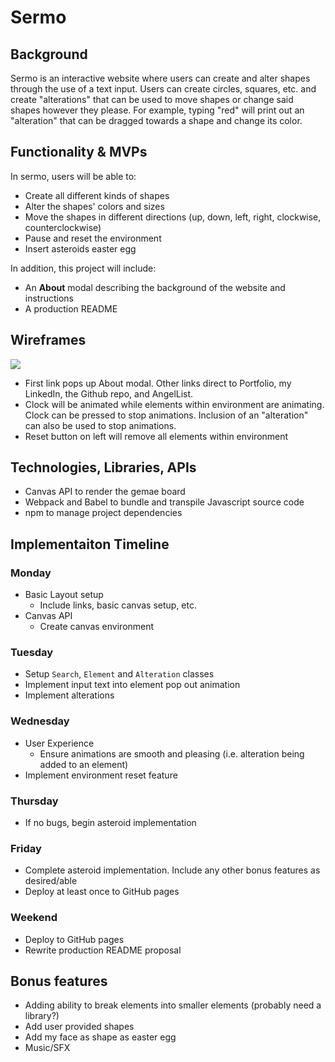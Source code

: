 # Sermo

## Background

Sermo is an interactive website where users can create and alter shapes through the use of a text input. Users can create circles, squares, etc. and create "alterations" that can be used to move shapes or change said shapes however they please. For example, typing "red" will print out an "alteration" that can be dragged towards a shape and change its color.

## Functionality & MVPs

In sermo, users will be able to:
* Create all different kinds of shapes
* Alter the shapes' colors and sizes
* Move the shapes in different directions (up, down, left, right, clockwise, counterclockwise)
* Pause and reset the environment
* Insert asteroids easter egg

In addition, this project will include:
* An **About** modal describing the background of the website and instructions
* A production README

## Wireframes

<img src="https://cdn.discordapp.com/attachments/863876583714455553/869048866186596442/unknown.png">

* First link pops up About modal. Other links direct to Portfolio, my LinkedIn, the Github repo, and AngelList.
* Clock will be animated while elements within environment are animating. Clock can be pressed to stop animations. Inclusion of an "alteration" can also be used to stop animations.
* Reset button on left will remove all elements within environment

## Technologies, Libraries, APIs

* Canvas API to render the gemae board
* Webpack and Babel to bundle and transpile Javascript source code
* npm to manage project dependencies

## Implementaiton Timeline

### Monday

* Basic Layout setup
  * Include links, basic canvas setup, etc.
* Canvas API
  * Create canvas environment

### Tuesday

* Setup `Search`, `Element` and `Alteration` classes
* Implement input text into element pop out animation
* Implement alterations

### Wednesday

* User Experience
  * Ensure animations are smooth and pleasing (i.e. alteration being added to an element)
* Implement environment reset feature 

### Thursday

* If no bugs, begin asteroid implementation

### Friday

* Complete asteroid implementation. Include any other bonus features as desired/able
* Deploy at least once to GitHub pages

### Weekend
* Deploy to GitHub pages
* Rewrite production README proposal

## Bonus features
* Adding ability to break elements into smaller elements (probably need a library?)
* Add user provided shapes
* Add my face as shape as easter egg
* Music/SFX
